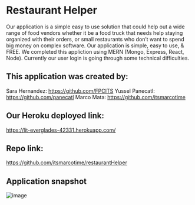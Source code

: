 # Restaurant Helper

Our application is a simple easy to use solution that could help out a wide range of food vendors whether it be a food truck that needs help staying organized with their orders, or small restaurants who don’t want to spend big money on complex software. Our application is simple, easy to use, & FREE. We completed this appliction using MERN (Mongo, Express, React, Node). Currently our user login is going through some technical difficulties. 

## This application was created by:
Sara Hernandez: https://github.com/FPCITS
Yussel Panecatl: https://github.com/panecatl 
Marco Mata: https://github.com/itsmarcotime

## Our Heroku deployed link:
https://lit-everglades-42331.herokuapp.com/

## Repo link:
https://github.com/itsmarcotime/restaurantHelper

## Application snapshot
![image](https://user-images.githubusercontent.com/101440634/194293092-b0a3d503-abcf-44ad-8d44-53c16d9a1c46.png)
